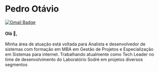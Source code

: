 # Pedro Otávio 


[![Gmail Badge](https://img.shields.io/badge/-pedrootavio.gm@gmail.com-c14438?style=flat-square&logo=Gmail&logoColor=white&link=mailto:pedrootavio.gm@gmail.com)](mailto:pedrootavio.gm@gmail.com)


#### Olá 👋, 

Minha área de atuação está voltada para Analista e desenvolvedor de sistemas com formação em MBA em Gestão de Projetos e Especialização em Sistemas para internet. 
Trabalhando atualmente como Tech Leader no time de desenvolvimento do Laboratório Sodré em projetos diversos segmentos
